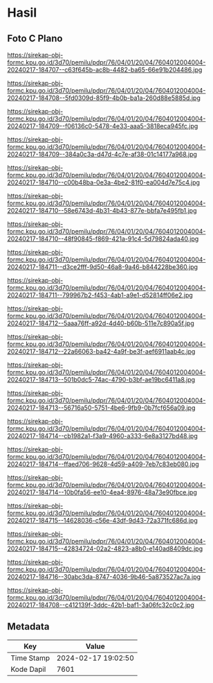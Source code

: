 # Hasil

## Foto C Plano

https://sirekap-obj-formc.kpu.go.id/3d70/pemilu/pdpr/76/04/01/20/04/7604012004004-20240217-184707--c63f645b-ac8b-4482-ba65-66e91b204486.jpg

https://sirekap-obj-formc.kpu.go.id/3d70/pemilu/pdpr/76/04/01/20/04/7604012004004-20240217-184708--5fd0309d-85f9-4b0b-ba1a-260d88e5885d.jpg

https://sirekap-obj-formc.kpu.go.id/3d70/pemilu/pdpr/76/04/01/20/04/7604012004004-20240217-184709--f06136c0-5478-4e33-aaa5-3818eca945fc.jpg

https://sirekap-obj-formc.kpu.go.id/3d70/pemilu/pdpr/76/04/01/20/04/7604012004004-20240217-184709--384a0c3a-d47d-4c7e-af38-01c14177a968.jpg

https://sirekap-obj-formc.kpu.go.id/3d70/pemilu/pdpr/76/04/01/20/04/7604012004004-20240217-184710--c00b48ba-0e3a-4be2-81f0-ea004d7e75c4.jpg

https://sirekap-obj-formc.kpu.go.id/3d70/pemilu/pdpr/76/04/01/20/04/7604012004004-20240217-184710--58e6743d-4b31-4b43-877e-bbfa7e495fb1.jpg

https://sirekap-obj-formc.kpu.go.id/3d70/pemilu/pdpr/76/04/01/20/04/7604012004004-20240217-184710--48f90845-f869-421a-91c4-5d79824ada40.jpg

https://sirekap-obj-formc.kpu.go.id/3d70/pemilu/pdpr/76/04/01/20/04/7604012004004-20240217-184711--d3ce2fff-9d50-46a8-9a46-b844228be360.jpg

https://sirekap-obj-formc.kpu.go.id/3d70/pemilu/pdpr/76/04/01/20/04/7604012004004-20240217-184711--799967b2-f453-4ab1-a9e1-d52814ff06e2.jpg

https://sirekap-obj-formc.kpu.go.id/3d70/pemilu/pdpr/76/04/01/20/04/7604012004004-20240217-184712--5aaa76ff-a92d-4d40-b60b-511e7c890a5f.jpg

https://sirekap-obj-formc.kpu.go.id/3d70/pemilu/pdpr/76/04/01/20/04/7604012004004-20240217-184712--22a66063-ba42-4a9f-be3f-aef6911aab4c.jpg

https://sirekap-obj-formc.kpu.go.id/3d70/pemilu/pdpr/76/04/01/20/04/7604012004004-20240217-184713--501b0dc5-74ac-4790-b3bf-ae19bc6411a8.jpg

https://sirekap-obj-formc.kpu.go.id/3d70/pemilu/pdpr/76/04/01/20/04/7604012004004-20240217-184713--56716a50-5751-4be6-9fb9-0b7fcf656a09.jpg

https://sirekap-obj-formc.kpu.go.id/3d70/pemilu/pdpr/76/04/01/20/04/7604012004004-20240217-184714--cb1982a1-f3a9-4960-a333-6e8a3127bd48.jpg

https://sirekap-obj-formc.kpu.go.id/3d70/pemilu/pdpr/76/04/01/20/04/7604012004004-20240217-184714--ffaed706-9628-4d59-a409-7eb7c83eb080.jpg

https://sirekap-obj-formc.kpu.go.id/3d70/pemilu/pdpr/76/04/01/20/04/7604012004004-20240217-184714--10b0fa56-ee10-4ea4-8976-48a73e90fbce.jpg

https://sirekap-obj-formc.kpu.go.id/3d70/pemilu/pdpr/76/04/01/20/04/7604012004004-20240217-184715--14628036-c56e-43df-9d43-72a371fc686d.jpg

https://sirekap-obj-formc.kpu.go.id/3d70/pemilu/pdpr/76/04/01/20/04/7604012004004-20240217-184715--42834724-02a2-4823-a8b0-e140ad8409dc.jpg

https://sirekap-obj-formc.kpu.go.id/3d70/pemilu/pdpr/76/04/01/20/04/7604012004004-20240217-184716--30abc3da-8747-4036-9b46-5a873527ac7a.jpg

https://sirekap-obj-formc.kpu.go.id/3d70/pemilu/pdpr/76/04/01/20/04/7604012004004-20240217-184708--c412139f-3ddc-42b1-baf1-3a06fc32c0c2.jpg


## Metadata

| Key        | Value               |
| ---------- | ------------------- |
| Time Stamp | 2024-02-17 19:02:50 |
| Kode Dapil | 7601                |



